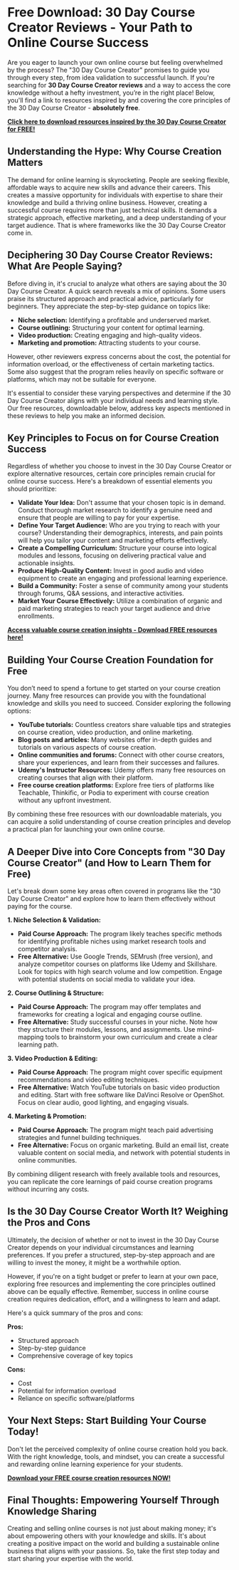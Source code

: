 # Free Download: 30 Day Course Creator Reviews - Your Path to Online Course Success

Are you eager to launch your own online course but feeling overwhelmed by the process? The "30 Day Course Creator" promises to guide you through every step, from idea validation to successful launch. If you're searching for **30 Day Course Creator reviews** and a way to access the core knowledge without a hefty investment, you’re in the right place! Below, you'll find a link to resources inspired by and covering the core principles of the 30 Day Course Creator - **absolutely free**.

[**Click here to download resources inspired by the 30 Day Course Creator for FREE!**](https://udemywork.com/30-day-course-creator-reviews)

## Understanding the Hype: Why Course Creation Matters

The demand for online learning is skyrocketing. People are seeking flexible, affordable ways to acquire new skills and advance their careers. This creates a massive opportunity for individuals with expertise to share their knowledge and build a thriving online business. However, creating a successful course requires more than just technical skills. It demands a strategic approach, effective marketing, and a deep understanding of your target audience. That is where frameworks like the 30 Day Course Creator come in.

## Deciphering 30 Day Course Creator Reviews: What Are People Saying?

Before diving in, it's crucial to analyze what others are saying about the 30 Day Course Creator. A quick search reveals a mix of opinions. Some users praise its structured approach and practical advice, particularly for beginners. They appreciate the step-by-step guidance on topics like:

*   **Niche selection:** Identifying a profitable and underserved market.
*   **Course outlining:** Structuring your content for optimal learning.
*   **Video production:** Creating engaging and high-quality videos.
*   **Marketing and promotion:** Attracting students to your course.

However, other reviewers express concerns about the cost, the potential for information overload, or the effectiveness of certain marketing tactics. Some also suggest that the program relies heavily on specific software or platforms, which may not be suitable for everyone.

It's essential to consider these varying perspectives and determine if the 30 Day Course Creator aligns with your individual needs and learning style. Our free resources, downloadable below, address key aspects mentioned in these reviews to help you make an informed decision.

## Key Principles to Focus on for Course Creation Success

Regardless of whether you choose to invest in the 30 Day Course Creator or explore alternative resources, certain core principles remain crucial for online course success. Here's a breakdown of essential elements you should prioritize:

*   **Validate Your Idea:** Don't assume that your chosen topic is in demand. Conduct thorough market research to identify a genuine need and ensure that people are willing to pay for your expertise.
*   **Define Your Target Audience:** Who are you trying to reach with your course? Understanding their demographics, interests, and pain points will help you tailor your content and marketing efforts effectively.
*   **Create a Compelling Curriculum:** Structure your course into logical modules and lessons, focusing on delivering practical value and actionable insights.
*   **Produce High-Quality Content:** Invest in good audio and video equipment to create an engaging and professional learning experience.
*   **Build a Community:** Foster a sense of community among your students through forums, Q&A sessions, and interactive activities.
*   **Market Your Course Effectively:** Utilize a combination of organic and paid marketing strategies to reach your target audience and drive enrollments.

[**Access valuable course creation insights - Download FREE resources here!**](https://udemywork.com/30-day-course-creator-reviews)

## Building Your Course Creation Foundation for Free

You don’t need to spend a fortune to get started on your course creation journey. Many free resources can provide you with the foundational knowledge and skills you need to succeed. Consider exploring the following options:

*   **YouTube tutorials:** Countless creators share valuable tips and strategies on course creation, video production, and online marketing.
*   **Blog posts and articles:** Many websites offer in-depth guides and tutorials on various aspects of course creation.
*   **Online communities and forums:** Connect with other course creators, share your experiences, and learn from their successes and failures.
*   **Udemy's Instructor Resources:** Udemy offers many free resources on creating courses that align with their platform.
*   **Free course creation platforms:** Explore free tiers of platforms like Teachable, Thinkific, or Podia to experiment with course creation without any upfront investment.

By combining these free resources with our downloadable materials, you can acquire a solid understanding of course creation principles and develop a practical plan for launching your own online course.

## A Deeper Dive into Core Concepts from "30 Day Course Creator" (and How to Learn Them for Free)

Let's break down some key areas often covered in programs like the "30 Day Course Creator" and explore how to learn them effectively without paying for the course.

**1. Niche Selection & Validation:**

*   **Paid Course Approach:** The program likely teaches specific methods for identifying profitable niches using market research tools and competitor analysis.
*   **Free Alternative:** Use Google Trends, SEMrush (free version), and analyze competitor courses on platforms like Udemy and Skillshare. Look for topics with high search volume and low competition. Engage with potential students on social media to validate your idea.

**2. Course Outlining & Structure:**

*   **Paid Course Approach:** The program may offer templates and frameworks for creating a logical and engaging course outline.
*   **Free Alternative:** Study successful courses in your niche. Note how they structure their modules, lessons, and assignments. Use mind-mapping tools to brainstorm your own curriculum and create a clear learning path.

**3. Video Production & Editing:**

*   **Paid Course Approach:** The program might cover specific equipment recommendations and video editing techniques.
*   **Free Alternative:** Watch YouTube tutorials on basic video production and editing. Start with free software like DaVinci Resolve or OpenShot. Focus on clear audio, good lighting, and engaging visuals.

**4. Marketing & Promotion:**

*   **Paid Course Approach:** The program might teach paid advertising strategies and funnel building techniques.
*   **Free Alternative:** Focus on organic marketing. Build an email list, create valuable content on social media, and network with potential students in online communities.

By combining diligent research with freely available tools and resources, you can replicate the core learnings of paid course creation programs without incurring any costs.

## Is the 30 Day Course Creator Worth It? Weighing the Pros and Cons

Ultimately, the decision of whether or not to invest in the 30 Day Course Creator depends on your individual circumstances and learning preferences. If you prefer a structured, step-by-step approach and are willing to invest the money, it might be a worthwhile option.

However, if you're on a tight budget or prefer to learn at your own pace, exploring free resources and implementing the core principles outlined above can be equally effective. Remember, success in online course creation requires dedication, effort, and a willingness to learn and adapt.

Here's a quick summary of the pros and cons:

**Pros:**

*   Structured approach
*   Step-by-step guidance
*   Comprehensive coverage of key topics

**Cons:**

*   Cost
*   Potential for information overload
*   Reliance on specific software/platforms

## Your Next Steps: Start Building Your Course Today!

Don't let the perceived complexity of online course creation hold you back. With the right knowledge, tools, and mindset, you can create a successful and rewarding online learning experience for your students.

[**Download your FREE course creation resources NOW!**](https://udemywork.com/30-day-course-creator-reviews)

## Final Thoughts: Empowering Yourself Through Knowledge Sharing

Creating and selling online courses is not just about making money; it's about empowering others with your knowledge and skills. It's about creating a positive impact on the world and building a sustainable online business that aligns with your passions. So, take the first step today and start sharing your expertise with the world.
